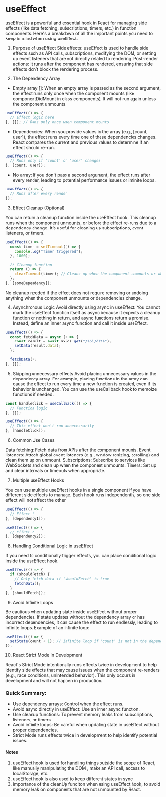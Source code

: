 # useEffect

useEffect is a powerful and essential hook in React for managing side effects (like data fetching, subscriptions, timers, etc.) in function components. Here's a breakdown of all the important points you need to keep in mind when using useEffect:

1. Purpose of useEffect
   Side effects: useEffect is used to handle side effects such as API calls, subscriptions, modifying the DOM, or setting up event listeners that are not directly related to rendering.
   Post-render actions: It runs after the component has rendered, ensuring that side effects don’t block the rendering process.

2. The Dependency Array

- Empty array []: When an empty array is passed as the second argument, the effect runs only once when the component mounts (like componentDidMount in class components). It will not run again unless the component unmounts.

```js
useEffect(() => {
  // Effect logic here
}, []); // Runs only once when component mounts
```

- Dependencies: When you provide values in the array (e.g., [count, user]), the effect runs every time one of these dependencies changes. React compares the current and previous values to determine if an effect should re-run.

```js
useEffect(() => {
  // Runs only if 'count' or 'user' changes
}, [count, user]);
```

- No array: If you don't pass a second argument, the effect runs after every render, leading to potential performance issues or infinite loops.

```js
useEffect(() => {
  // Runs after every render
});
```

3. Effect Cleanup (Optional)

You can return a cleanup function inside the useEffect hook. This cleanup runs when the component unmounts, or before the effect re-runs due to a dependency change. It’s useful for cleaning up subscriptions, event listeners, or timers.

```js
useEffect(() => {
  const timer = setTimeout(() => {
    console.log("Timer triggered");
  }, 1000);

  // Cleanup function
  return () => {
    clearTimeout(timer); // Cleans up when the component unmounts or when dependencies change
  };
}, [someDependency]);
```

No cleanup needed if the effect does not require removing or undoing anything when the component unmounts or dependencies change.

4. Asynchronous Logic
   Avoid directly using async in useEffect: You cannot mark the useEffect function itself as async because it expects a cleanup function or nothing in return, and async functions return a promise. Instead, define an inner async function and call it inside useEffect.

```js
useEffect(() => {
  const fetchData = async () => {
    const result = await axios.get("/api/data");
    setData(result.data);
  };

  fetchData();
}, []);
```

5. Skipping unnecessary effects
   Avoid placing unnecessary values in the dependency array. For example, placing functions in the array can cause the effect to run every time a new function is created, even if its behavior is unchanged. You can use the useCallback hook to memoize functions if needed.

```js
const handleClick = useCallback(() => {
  // Function logic
}, []);

useEffect(() => {
  // This effect won't run unnecessarily
}, [handleClick]);
```

6. Common Use Cases

Data fetching: Fetch data from APIs after the component mounts.
Event listeners: Attach global event listeners (e.g., window resizing, scrolling) and clean them up on unmount.
Subscriptions: Subscribe to services like WebSockets and clean up when the component unmounts.
Timers: Set up and clear intervals or timeouts when appropriate.

7. Multiple useEffect Hooks

You can use multiple useEffect hooks in a single component if you have different side effects to manage. Each hook runs independently, so one side effect will not affect the other.

```js
useEffect(() => {
  // Effect 1
}, [dependency1]);

useEffect(() => {
  // Effect 2
}, [dependency2]);
```

8. Handling Conditional Logic in useEffect

If you need to conditionally trigger effects, you can place conditional logic inside the useEffect hook.

```js
useEffect(() => {
  if (shouldFetch) {
    // Only fetch data if 'shouldFetch' is true
    fetchData();
  }
}, [shouldFetch]);
```

9. Avoid Infinite Loops

Be cautious when updating state inside useEffect without proper dependencies. If state updates without the dependency array or has incorrect dependencies, it can cause the effect to run endlessly, leading to infinite loops.
Example of an infinite loop:

```js
useEffect(() => {
  setState(count + 1); // Infinite loop if 'count' is not in the dependency array
});
```

10. React Strict Mode in Development

React's Strict Mode intentionally runs effects twice in development to help identify side effects that may cause issues when the component re-renders (e.g., race conditions, unintended behavior). This only occurs in development and will not happen in production.

### Quick Summary:

- Use dependency arrays: Control when the effect runs.
- Avoid async directly in useEffect: Use an inner async function.
- Use cleanup functions: To prevent memory leaks from subscriptions, listeners, or timers.
- Avoid infinite loops: Be careful when updating state in useEffect without proper dependencies.
- Strict Mode runs effects twice in development to help identify potential issues.

#### Notes

1. useEffect hook is used for handling things outside the scope of React, like manually manipulating the DOM , make an API call, access to localStorage, etc.
2. useEffect hook is also used to keep different states in sync.
3. importance of the cleanUp funciton when using useEffect hook, to avoid memory leak on components that are not unmounted by React.
